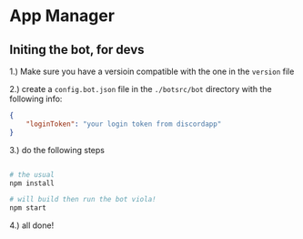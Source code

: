 # App Manager

## Initing the bot, for devs

1.) Make sure you have a versioin compatible with the one in the `version` file

2.) create a `config.bot.json` file in the `./botsrc/bot` directory with the following info:

```json
{
    "loginToken": "your login token from discordapp"
}
```

3.) do the following steps

```bash

# the usual
npm install

# will build then run the bot viola!
npm start
```

4.) all done!
